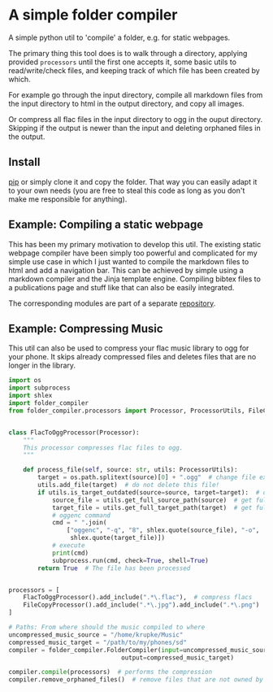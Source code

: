 # A simple folder compiler

A simple python util to 'compile' a folder, e.g. for static webpages.

The primary thing this tool does is to walk through a directory, applying provided
`processors` until the first one accepts it, some basic utils to read/write/check files, 
and keeping track of which file has been created by which.

For example go through the input directory, compile all markdown files from the input
directory to html in the output directory, and copy all images.

Or compress all flac files in the input directory to ogg in the ouput directory.
Skipping if the output is newer than the input and deleting orphaned files in the output.

## Install

[pip](https://pypi.org/project/folder-compiler/) or simply clone it and copy the folder.
That way you can easily adapt it to your own needs (you are free to steal this code as 
long as you don't make me responsible for anything).

## Example: Compiling a static webpage

This has been my primary motivation to develop this util.
The existing static webpage compiler have been simply too powerful and complicated for
my simple use case in which I just wanted to compile the markdown files to html and
add a navigation bar.
This can be achieved by simple using a markdown compiler and the Jinja template engine.
Compiling bibtex files to a publications page and stuff like that can also be easily integrated.

The corresponding modules are part of a separate [repository](https://github.com/d-krupke/folder_compiler_static_website).

## Example: Compressing Music

This util can also be used to compress your flac music library to ogg for your phone.
It skips already compressed files and deletes files that are no longer in the library.

```python
import os
import subprocess
import shlex
import folder_compiler
from folder_compiler.processors import Processor, ProcessorUtils, FileCopyProcessor


class FlacToOggProcessor(Processor):
    """
    This processor compresses flac files to ogg.
    """

    def process_file(self, source: str, utils: ProcessorUtils):
        target = os.path.splitext(source)[0] + ".ogg"  # change file extension of target
        utils.add_file(target)  # do not delete this file!
        if utils.is_target_outdated(source=source, target=target):  # only if source is newer
            source_file = utils.get_full_source_path(source)  # get full path
            target_file = utils.get_full_target_path(target)  # get full path
            # oggenc command
            cmd = " ".join(
                ["oggenc", "-q", "8", shlex.quote(source_file), "-o",
                 shlex.quote(target_file)])
            # execute
            print(cmd)
            subprocess.run(cmd, check=True, shell=True)
        return True  # The file has been processed


processors = [
    FlacToOggProcessor().add_include(".*\.flac"),  # compress flacs
    FileCopyProcessor().add_include(".*\.jpg").add_include(".*\.png")  # copy cover images
]

# Paths: From where should the music compiled to where
uncompressed_music_source = "/home/krupke/Music"
compressed_music_target = "/path/to/my/phones/sd"
compiler = folder_compiler.FolderCompiler(input=uncompressed_music_source,
                               output=compressed_music_target)

compiler.compile(processors)  # performs the compression
compiler.remove_orphaned_files()  # remove files that are not owned by any processor
```